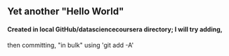 ## Yet another "Hello World"

#### Created in local GitHub/datasciencecoursera directory; I will try adding, 
then committing, "in bulk" using 'git add -A'
